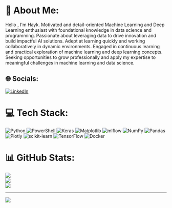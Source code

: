 # 💫 About Me:
Hello , I'm Hayk.
Motivated and detail-oriented Machine Learning
and Deep Learning enthusiast with foundational
knowledge in data science and programming.
Passionate about leveraging data to drive
innovation and build impactful AI solutions. Adept
at learning quickly and working collaboratively in
dynamic environments. Engaged in continuous
learning and practical exploration of machine
learning and deep learning concepts. Seeking
opportunities to grow professionally and apply my
expertise to meaningful challenges in machine
learning and data science.


## 🌐 Socials:
[![LinkedIn](https://img.shields.io/badge/LinkedIn-%230077B5.svg?logo=linkedin&logoColor=white)](https://linkedin.com/in/https://www.linkedin.com/in/hayk-petrosyan-482276332/) 


# 💻 Tech Stack:
![Python](https://img.shields.io/badge/python-3670A0?style=for-the-badge&logo=python&logoColor=ffdd54) ![PowerShell](https://img.shields.io/badge/PowerShell-%235391FE.svg?style=for-the-badge&logo=powershell&logoColor=white) ![Keras](https://img.shields.io/badge/Keras-%23D00000.svg?style=for-the-badge&logo=Keras&logoColor=white) ![Matplotlib](https://img.shields.io/badge/Matplotlib-%23ffffff.svg?style=for-the-badge&logo=Matplotlib&logoColor=black) ![mlflow](https://img.shields.io/badge/mlflow-%23d9ead3.svg?style=for-the-badge&logo=numpy&logoColor=blue) ![NumPy](https://img.shields.io/badge/numpy-%23013243.svg?style=for-the-badge&logo=numpy&logoColor=white) ![Pandas](https://img.shields.io/badge/pandas-%23150458.svg?style=for-the-badge&logo=pandas&logoColor=white) ![Plotly](https://img.shields.io/badge/Plotly-%233F4F75.svg?style=for-the-badge&logo=plotly&logoColor=white) ![scikit-learn](https://img.shields.io/badge/scikit--learn-%23F7931E.svg?style=for-the-badge&logo=scikit-learn&logoColor=white) ![TensorFlow](https://img.shields.io/badge/TensorFlow-%23FF6F00.svg?style=for-the-badge&logo=TensorFlow&logoColor=white) ![Docker](https://img.shields.io/badge/docker-%230db7ed.svg?style=for-the-badge&logo=docker&logoColor=white)

# 📊 GitHub Stats:
![](https://github-readme-stats.vercel.app/api?username=PetrosyanHaykk&theme=default&hide_border=false&include_all_commits=false&count_private=false)<br/>
![](https://github-readme-streak-stats.herokuapp.com/?user=PetrosyanHaykk&theme=default&hide_border=false)<br/>
![](https://github-readme-stats.vercel.app/api/top-langs/?username=PetrosyanHaykk&theme=default&hide_border=false&include_all_commits=false&count_private=false&layout=compact)

---
[![](https://visitcount.itsvg.in/api?id=PetrosyanHaykk&icon=0&color=0)](https://visitcount.itsvg.in)

<!-- Proudly created with GPRM ( https://gprm.itsvg.in ) -->
